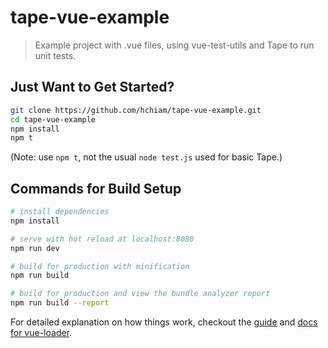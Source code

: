 # tape-vue-example

> Example project with .vue files, using vue-test-utils and Tape to run unit tests.

## Just Want to Get Started?

``` bash
git clone https://github.com/hchiam/tape-vue-example.git
cd tape-vue-example
npm install
npm t
```

(Note: use `npm t`, not the usual `node test.js` used for basic Tape.)

## Commands for Build Setup

``` bash
# install dependencies
npm install

# serve with hot reload at localhost:8080
npm run dev

# build for production with minification
npm run build

# build for production and view the bundle analyzer report
npm run build --report
```

For detailed explanation on how things work, checkout the [guide](http://vuejs-templates.github.io/webpack/) and [docs for vue-loader](http://vuejs.github.io/vue-loader).
